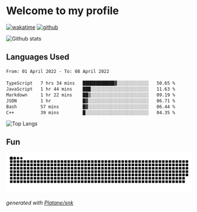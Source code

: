 # Welcome to my profile

[![wakatime](https://wakatime.com/badge/user/82c377cd-a54c-404c-b7df-177b313ca539.svg)](https://wakatime.com/@82c377cd-a54c-404c-b7df-177b313ca539)
[![github](https://img.shields.io/github/followers/xinthose?logo=github&style=plastic)](https://github.com/alanhamlett?tab=followers)

![Github stats](https://github-readme-stats.vercel.app/api?username=xinthose&show_icons=true&theme=radical&count_private=true)

## Languages Used

<!--START_SECTION:waka-->

```text
From: 01 April 2022 - To: 08 April 2022

TypeScript   7 hrs 34 mins   ████████████▓░░░░░░░░░░░░   50.65 %
JavaScript   1 hr 44 mins    ███░░░░░░░░░░░░░░░░░░░░░░   11.63 %
Markdown     1 hr 22 mins    ██▒░░░░░░░░░░░░░░░░░░░░░░   09.19 %
JSON         1 hr            █▓░░░░░░░░░░░░░░░░░░░░░░░   06.71 %
Bash         57 mins         █▓░░░░░░░░░░░░░░░░░░░░░░░   06.44 %
C++          39 mins         █░░░░░░░░░░░░░░░░░░░░░░░░   04.35 %
```

<!--END_SECTION:waka-->

![Top Langs](https://github-readme-stats.vercel.app/api/top-langs/?username=xinthose)

## Fun
![github contribution grid snake animation](https://raw.githubusercontent.com/xinthose/xinthose/output/github-contribution-grid-snake.svg)

_generated with [Platane/snk](https://github.com/Platane/snk)_
